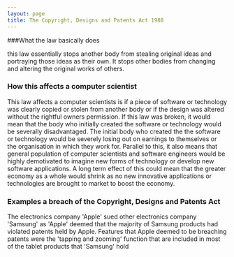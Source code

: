 ```yaml
---
layout: page
title: The Copyright, Designs and Patents Act 1988
---
```


###What the law basically does

this law essentially stops another body from stealing original ideas and portraying those ideas as their own. 
It stops other bodies from changing and altering the original works of others.

### How this affects a computer scientist

This law affects a computer scientists is if a piece of software or technology was clearly copied or stolen from another body or if the design was altered without the rightful owners permission.
If this law was broken, it would mean that the body who initially created the software or technology would be severally disadvantaged. The initial body who created the the software or technology would be severely losing out on earnings to themselves or the organisation in which they work for. Parallel to this, it also means that general population of computer scientists and software engineers would be highly demotivated to imagine new forms of technology or develop new software applications. A long term effect of this could mean that the greater economy as a whole would shrink as no new innovative applications or technologies are brought to market to boost the economy.

### Examples a breach of the Copyright, Designs and Patents Act

The electronics company 'Apple' sued other electronics company 'Samsung' as 'Apple' deemed that the majority of Samsung products had violated patents held by Apple. Features that Apple deemed to be breaching patents were the 'tapping and zooming' function that are included in most of the tablet products that 'Samsung' hold 
